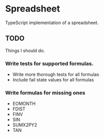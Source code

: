 # Spreadsheet
TypeScript implementation of a spreadsheet.

## TODO
Things I should do.

### Write tests for supported formulas.
* Write more thorough tests for all formulas
* Include fail state values for all formulas

### Write formulas for missing ones
* EOMONTH
* FDIST
* FINV
* SIN
* SUMX2PY2
* TAN
